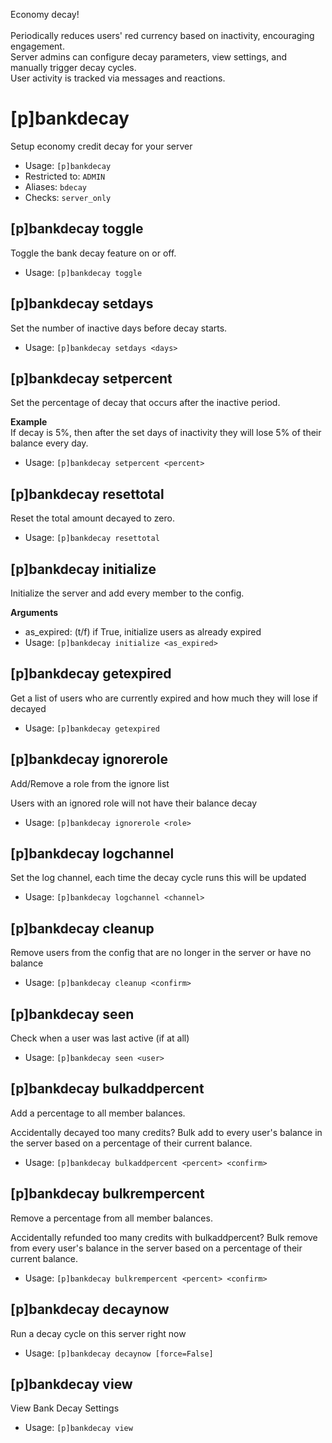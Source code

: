 Economy decay!<br/><br/>Periodically reduces users' red currency based on inactivity, encouraging engagement.<br/>Server admins can configure decay parameters, view settings, and manually trigger decay cycles.<br/>User activity is tracked via messages and reactions.

# [p]bankdecay
Setup economy credit decay for your server<br/>
 - Usage: `[p]bankdecay`
 - Restricted to: `ADMIN`
 - Aliases: `bdecay`
 - Checks: `server_only`
## [p]bankdecay toggle
Toggle the bank decay feature on or off.<br/>
 - Usage: `[p]bankdecay toggle`
## [p]bankdecay setdays
Set the number of inactive days before decay starts.<br/>
 - Usage: `[p]bankdecay setdays <days>`
## [p]bankdecay setpercent
Set the percentage of decay that occurs after the inactive period.<br/>

**Example**<br/>
If decay is 5%, then after the set days of inactivity they will lose 5% of their balance every day.<br/>
 - Usage: `[p]bankdecay setpercent <percent>`
## [p]bankdecay resettotal
Reset the total amount decayed to zero.<br/>
 - Usage: `[p]bankdecay resettotal`
## [p]bankdecay initialize
Initialize the server and add every member to the config.<br/>

**Arguments**<br/>
- as_expired: (t/f) if True, initialize users as already expired<br/>
 - Usage: `[p]bankdecay initialize <as_expired>`
## [p]bankdecay getexpired
Get a list of users who are currently expired and how much they will lose if decayed<br/>
 - Usage: `[p]bankdecay getexpired`
## [p]bankdecay ignorerole
Add/Remove a role from the ignore list<br/>

Users with an ignored role will not have their balance decay<br/>
 - Usage: `[p]bankdecay ignorerole <role>`
## [p]bankdecay logchannel
Set the log channel, each time the decay cycle runs this will be updated<br/>
 - Usage: `[p]bankdecay logchannel <channel>`
## [p]bankdecay cleanup
Remove users from the config that are no longer in the server or have no balance<br/>
 - Usage: `[p]bankdecay cleanup <confirm>`
## [p]bankdecay seen
Check when a user was last active (if at all)<br/>
 - Usage: `[p]bankdecay seen <user>`
## [p]bankdecay bulkaddpercent
Add a percentage to all member balances.<br/>

Accidentally decayed too many credits? Bulk add to every user's balance in the server based on a percentage of their current balance.<br/>
 - Usage: `[p]bankdecay bulkaddpercent <percent> <confirm>`
## [p]bankdecay bulkrempercent
Remove a percentage from all member balances.<br/>

Accidentally refunded too many credits with bulkaddpercent? Bulk remove from every user's balance in the server based on a percentage of their current balance.<br/>
 - Usage: `[p]bankdecay bulkrempercent <percent> <confirm>`
## [p]bankdecay decaynow
Run a decay cycle on this server right now<br/>
 - Usage: `[p]bankdecay decaynow [force=False]`
## [p]bankdecay view
View Bank Decay Settings<br/>
 - Usage: `[p]bankdecay view`
